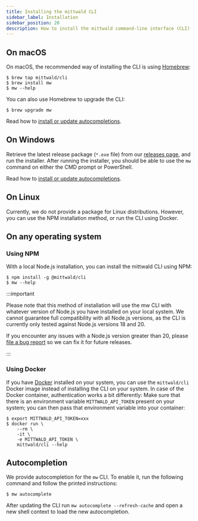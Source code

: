 ```yaml
---
title: Installing the mittwald CLI
sidebar_label: Installation
sidebar_position: 20
description: How to install the mittwald command-line interface (CLI)
---
```


## On macOS

On macOS, the recommended way of installing the CLI is using [Homebrew](https://brew.sh):

```
$ brew tap mittwald/cli
$ brew install mw
$ mw --help
```

You can also use Homebrew to upgrade the CLI:

```
$ brew upgrade mw
```

Read how to [install or update autocompletions](#autocompletion).

## On Windows

Retrieve the latest release package (`*.exe` file) from our [releases page](https://github.com/mittwald/cli/releases), and run the installer. After running the installer, you should be able to use the `mw` command on either the CMD prompt or PowerShell.

Read how to [install or update autocompletions](#autocompletion).

## On Linux

Currently, we do not provide a package for Linux distributions. However, you can use the NPM installation method, or run the CLI using Docker.

## On any operating system

### Using NPM

With a local Node.js installation, you can install the mittwald CLI using NPM:

```
$ npm install -g @mittwald/cli
$ mw --help
```

:::important

Please note that this method of installation will use the mw CLI with whatever version of Node.js you have installed on your local system. We cannot guarantee full compatibility with all Node.js versions, as the CLI is currently only tested against Node.js versions 18 and 20.

If you encounter any issues with a Node.js version greater than 20, please [file a bug report](https://github.com/mittwald/cli/issues) so we can fix it for future releases.

:::

### Using Docker

If you have [Docker](https://www.docker.com/) installed on your system, you can use the `mittwald/cli` Docker image instead of installing the CLI on your system. In case of the Docker container, authentication works a bit differently: Make sure that there is an environment variable `MITTWALD_API_TOKEN` present on your system; you can then pass that environment variable into your container:

```
$ export MITTWALD_API_TOKEN=xxx
$ docker run \
    --rm \
    -it \
    -e MITTWALD_API_TOKEN \
    mittwald/cli --help
```

## Autocompletion

We provide autocompletion for the `mw` CLI. To enable it, run the following command and follow the printed instructions:

```
$ mw autocomplete
```

After updating the CLI run `mw autocomplete --refresh-cache` and open a new shell context to load the new autocompletion.
